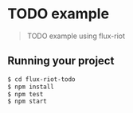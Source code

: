 # TODO example

> TODO example using flux-riot

## Running your project

```bash
$ cd flux-riot-todo
$ npm install
$ npm test
$ npm start

```

